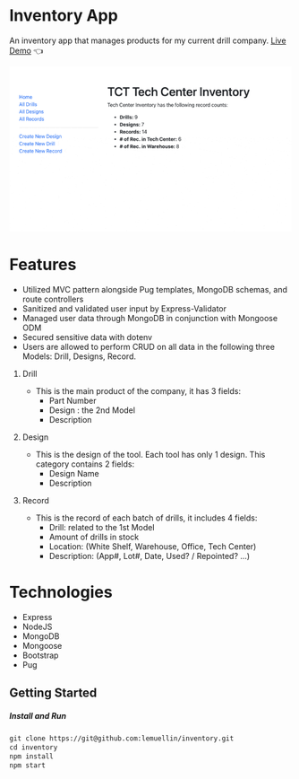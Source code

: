 # Inventory App
An inventory app that manages products for my current drill company.
[Live Demo](tct-tc-inventory.up.railway.app) :point_left:

<img src="/public/images/demo.gif">

# Features
- Utilized MVC pattern alongside Pug templates, MongoDB schemas, and route controllers
- Sanitized and validated user input by Express-Validator 
- Managed user data through MongoDB in conjunction with Mongoose ODM
- Secured sensitive data with dotenv
- Users are allowed to perform CRUD on all data in the following three Models: Drill, Designs, Record.

1. Drill
    - This is the main product of the company, it has 3 fields:
        - Part Number
        - Design : the 2nd Model
        - Description

2. Design
    - This is the design of the tool. Each tool has only 1 design. This category contains 2 fields:
        - Design Name
        - Description

3. Record
    - This is the record of each batch of drills, it includes 4 fields:
        - Drill: related to the 1st Model
        - Amount of drills in stock
        - Location: (White Shelf, Warehouse, Office, Tech Center)
        - Description: (App#, Lot#, Date, Used? / Repointed? ...)

# Technologies
- Express
- NodeJS
- MongoDB
- Mongoose
- Bootstrap
- Pug

## Getting Started
##### Install and Run
```
git clone https://git@github.com:lemuellin/inventory.git
cd inventory
npm install
npm start
```